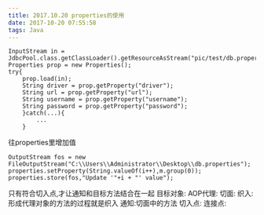 ```yaml
---
title: 2017.10.20 properties的使用
date: 2017-10-20 07:55:58
tags: Java
---
```

```
InputStream in = JdbcPool.class.getClassLoader().getResourceAsStream("pic/test/db.properties");
Properties prop = new Properties();
try{
    prop.load(in);
    String driver = prop.getProperty("driver");
    String url = prop.getProperty("url");
    String username = prop.getProperty("username");
    String password = prop.getProperty("password");
    }catch(...){
        ...
    }
```
往properties里增加值
```
OutputStream fos = new FileOutputStream("C:\\Users\\Administrator\\Desktop\\db.properties");
properties.setProperty(String.valueOf(i++),m.group(0));
properties.store(fos,"Update '"+i + "' value");

```

只有符合切入点,才让通知和目标方法结合在一起
目标对象:
AOP代理:
切面:
织入:形成代理对象的方法的过程就是织入
通知:切面中的方法
切入点:
连接点: